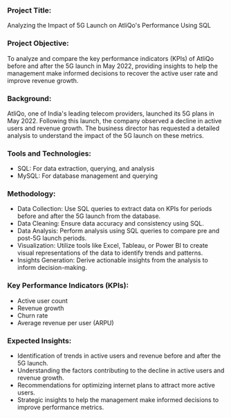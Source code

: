 ### Project Title:
Analyzing the Impact of 5G Launch on AtliQo's Performance Using SQL

### Project Objective:
To analyze and compare the key performance indicators (KPIs) of AtliQo before and after the 5G launch in May 2022, providing insights to help the management make informed decisions to recover the active user rate and improve revenue growth.

### Background:
AtliQo, one of India's leading telecom providers, launched its 5G plans in May 2022. Following this launch, the company observed a decline in active users and revenue growth. The business director has requested a detailed analysis to understand the impact of the 5G launch on these metrics.

### Tools and Technologies:

- SQL: For data extraction, querying, and analysis
- MySQL: For database management and querying

### Methodology:

- Data Collection: Use SQL queries to extract data on KPIs for periods before and after the 5G launch from the database.
- Data Cleaning: Ensure data accuracy and consistency using SQL.
- Data Analysis: Perform analysis using SQL queries to compare pre and post-5G launch periods.
- Visualization: Utilize tools like Excel, Tableau, or Power BI to create visual representations of the data to identify trends and patterns.
- Insights Generation: Derive actionable insights from the analysis to inform decision-making.

### Key Performance Indicators (KPIs):

- Active user count
- Revenue growth
- Churn rate
- Average revenue per user (ARPU)

### Expected Insights:

- Identification of trends in active users and revenue before and after the 5G launch.
- Understanding the factors contributing to the decline in active users and revenue growth.
- Recommendations for optimizing internet plans to attract more active users.
- Strategic insights to help the management make informed decisions to improve performance metrics.
